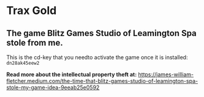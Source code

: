 # Trax Gold
## The game Blitz Games Studio of Leamington Spa stole from me.

This is the cd-key that you needto activate the game once it is installed:
`dn28ak45eew2`

**Read more about the intellectual property theft at:**
https://james-william-fletcher.medium.com/the-time-that-blitz-games-studio-of-leamington-spa-stole-my-game-idea-9eeab25e0592
